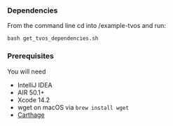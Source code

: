 ### Dependencies
From the command line cd into /example-tvos and run:

```shell
bash get_tvos_dependencies.sh
```

### Prerequisites

You will need

- IntelliJ IDEA
- AIR 50.1+
- Xcode 14.2
- wget on macOS via `brew install wget`
- [Carthage](https://github.com/Carthage/Carthage#installing-carthage)
